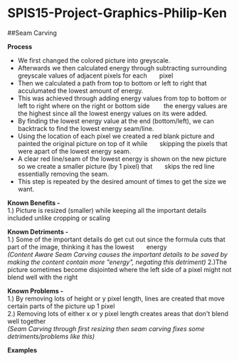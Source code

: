 # SPIS15-Project-Graphics-Philip-Ken


##Seam Carving

**Process**
* We first changed the colored picture into greyscale.  
* Afterwards we then calculated energy through subtracting surrounding greyscale values of adjacent pixels for each &nbsp;&nbsp;&nbsp;&nbsp;&nbsp;&nbsp;pixel
* Then we calculated a path from top to bottom or left to right that acculumated the lowest amount of energy.
* This was achieved through adding energy values from top to bottom or left to right where on the right or bottom side &nbsp;&nbsp;&nbsp;&nbsp;&nbsp;&nbsp; the energy values are the highest since all the lowest energy values on its were added.   
* By finding the lowest energy value at the end (bottom/left), we can backtrack to find the lowest energy seam/line.  
* Using the location of each pixel we created a red blank picture and painted the original picture on top of it while &nbsp;&nbsp;&nbsp;&nbsp;&nbsp;&nbsp;skipping the pixels that were apart of the lowest energy seam.  
* A clear red line/seam of the lowest energy is shown on the new picture so we create a smaller picture (by 1 pixel) that &nbsp;&nbsp;&nbsp;&nbsp;&nbsp;&nbsp;skips the red line essentially removing the seam. 
* This step is repeated by the desired amount of times to get the size we want.  

**Known Benefits -**  
1.) Picture is resized (smaller) while keeping all the important details included unlike cropping or scaling

**Known Detriments -**    
1.) Some of the important details do get cut out since the formula cuts that part of the image, thinking it has the lowest &nbsp;&nbsp;&nbsp;&nbsp;&nbsp;&nbsp;energy  
*(Content Aware Seam Carving causes the important details to be saved by making the content contain more "energy", negating this detriment)*
2.)The picture sometimes become disjointed where the left side of a pixel might not blend well with the right  
 


**Known Problems -**    
1.) By removing lots of height or y pixel length, lines are created that move certain parts of the picture up 1 pixel  
2.) Removing lots of either x or y pixel length creates areas that don't blend well together  
*(Seam Carving through first resizing then seam carving fixes some detriments/problems like this)* 
  

**Examples**  
